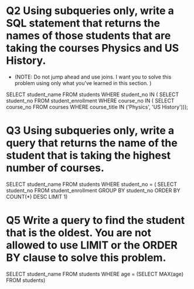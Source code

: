 # Q2 Using subqueries only, write a SQL statement that returns the names of those students that are taking the courses  Physics and US History. 
* (NOTE: Do not jump ahead and use joins. I want you to solve this problem using only what you've learned in this section. )

SELECT student_name FROM students 
	WHERE student_no IN ( SELECT student_no FROM student_enrollment
                        WHERE course_no IN ( SELECT course_no FROM courses 
                            WHERE course_title IN ('Physics', 'US History')));

# Q3  Using subqueries only, write a query that returns the name of the student that is taking the highest number of courses. 

SELECT student_name FROM students
WHERE student_no =       ( SELECT student_no 
		           FROM student_enrollment 
		           GROUP BY student_no
		           ORDER BY COUNT(*) DESC
		           LIMIT 1)

# Q5 Write a query to find the student that is the oldest. You are not allowed to use LIMIT or the ORDER BY clause to solve this problem.
   
SELECT student_name FROM students
WHERE age = (SELECT MAX(age) FROM students)